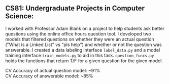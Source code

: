 ## CS81: Undergraduate Projects in Computer Science:

I worked with Professor Adam Blank on a project to help students ask better questions using the online office hours question tool. I developed two models that filtered questions on whether they were an actual question ("What is a Linked List" vs "pls help") and whether or not the question was answerable. I created a data labeling interface `label_data.py` and a model training interface `train_models.py` to aid in this task. `question_funcs.py` holds the functions that return T/F for a given question for the given model. 

CV Accuracy of actual question model: ~91% <br />
CV Accuracy of answerable model: ~85%

